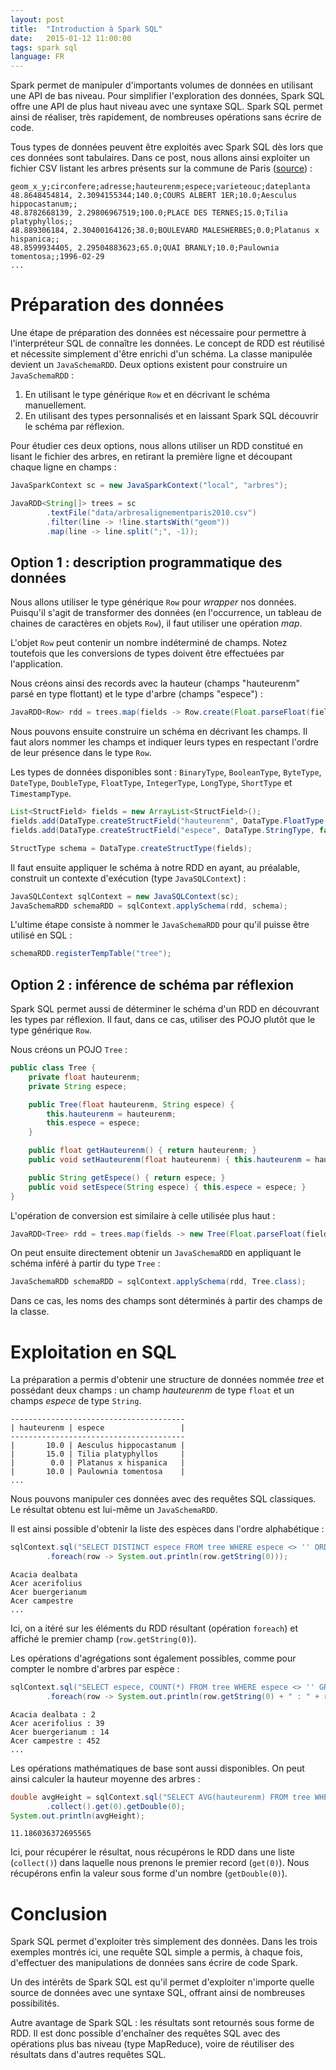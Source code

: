 ```yaml
---
layout: post
title:  "Introduction à Spark SQL"
date:   2015-01-12 11:00:00
tags: spark sql
language: FR
---
```

Spark permet de manipuler d'importants volumes de données en utilisant une API de bas niveau. Pour simplifier l'exploration des données, Spark SQL offre une API de plus haut niveau avec une syntaxe SQL. Spark SQL permet ainsi de réaliser, très rapidement, de nombreuses opérations sans écrire de code.

Tous types de données peuvent être exploités avec Spark SQL dès lors que ces données sont tabulaires. Dans ce post, nous allons ainsi exploiter un fichier CSV listant les arbres présents sur la commune de Paris ([source](http://opendata.paris.fr/explore/dataset/arbresalignementparis2010/)) :

    geom_x_y;circonfere;adresse;hauteurenm;espece;varieteouc;dateplanta
    48.8648454814, 2.3094155344;140.0;COURS ALBERT 1ER;10.0;Aesculus hippocastanum;;
    48.8782668139, 2.29806967519;100.0;PLACE DES TERNES;15.0;Tilia platyphyllos;;
    48.889306184, 2.30400164126;38.0;BOULEVARD MALESHERBES;0.0;Platanus x hispanica;;
    48.8599934405, 2.29504883623;65.0;QUAI BRANLY;10.0;Paulownia tomentosa;;1996-02-29
    ...

# Préparation des données

Une étape de préparation des données est nécessaire pour permettre à l'interpréteur SQL de connaître les données. Le concept de RDD est réutilisé et nécessite simplement d'être enrichi d'un schéma. La classe manipulée devient un `JavaSchemaRDD`. Deux options existent pour construire un  `JavaSchemaRDD` :

1. En utilisant le type générique `Row` et en décrivant le schéma manuellement.
2. En utilisant des types personnalisés et en laissant Spark SQL découvrir le schéma par réflexion.

Pour étudier ces deux options, nous allons utiliser un RDD constitué en lisant le fichier des arbres, en retirant la première ligne et découpant chaque ligne en champs :

```java
JavaSparkContext sc = new JavaSparkContext("local", "arbres");

JavaRDD<String[]> trees = sc
        .textFile("data/arbresalignementparis2010.csv")
        .filter(line -> !line.startsWith("geom"))
        .map(line -> line.split(";", -1));
```

## Option 1 : description programmatique des données

Nous allons utiliser le type générique `Row` pour _wrapper_ nos données. Puisqu'il s'agit de transformer des données (en l'occurrence, un tableau de chaines de caractères en objets `Row`), il faut utiliser une opération _map_.

L'objet `Row` peut contenir un nombre indéterminé de champs. Notez toutefois que les conversions de types doivent être effectuées par l'application.

Nous créons ainsi des records avec la hauteur (champs "hauteurenm" parsé en type flottant) et le type d'arbre (champs "espece") :

```java
JavaRDD<Row> rdd = trees.map(fields -> Row.create(Float.parseFloat(fields[3]), fields[4]));
```

Nous pouvons ensuite construire un schéma en décrivant les champs. Il faut alors nommer les champs et indiquer leurs types en respectant l'ordre de leur présence dans le type `Row`.

Les types de données disponibles sont : `BinaryType`, `BooleanType`, `ByteType`, `DateType`, `DoubleType`, `FloatType`, `IntegerType`, `LongType`, `ShortType` et `TimestampType`.

```java
List<StructField> fields = new ArrayList<StructField>();
fields.add(DataType.createStructField("hauteurenm", DataType.FloatType, false));
fields.add(DataType.createStructField("espece", DataType.StringType, false));

StructType schema = DataType.createStructType(fields);
```

Il faut ensuite appliquer le schéma à notre RDD en ayant, au préalable, construit un contexte d'exécution (type `JavaSQLContext`) :

```java
JavaSQLContext sqlContext = new JavaSQLContext(sc);
JavaSchemaRDD schemaRDD = sqlContext.applySchema(rdd, schema);
```

L'ultime étape consiste à nommer le `JavaSchemaRDD` pour qu'il puisse être utilisé en SQL :

```java
schemaRDD.registerTempTable("tree");
```

## Option 2 : inférence de schéma par réflexion

Spark SQL permet aussi de déterminer le schéma d'un RDD en découvrant les types par réflexion. Il faut, dans ce cas, utiliser des POJO plutôt que le type générique `Row`.

Nous créons un POJO `Tree` :

```java
public class Tree {
    private float hauteurenm;
    private String espece;

    public Tree(float hauteurenm, String espece) {
        this.hauteurenm = hauteurenm;
        this.espece = espece;
    }

    public float getHauteurenm() { return hauteurenm; }
    public void setHauteurenm(float hauteurenm) { this.hauteurenm = hauteurenm; }

    public String getEspece() { return espece; }
    public void setEspece(String espece) { this.espece = espece; }
}
```

L'opération de conversion est similaire à celle utilisée plus haut :

```java
JavaRDD<Tree> rdd = trees.map(fields -> new Tree(Float.parseFloat(fields[3]), fields[4]));
```

On peut ensuite directement obtenir un `JavaSchemaRDD` en appliquant le schéma inféré à partir du type `Tree` :

```java
JavaSchemaRDD schemaRDD = sqlContext.applySchema(rdd, Tree.class);
```

Dans ce cas, les noms des champs sont déterminés à partir des champs de la classe.

# Exploitation en SQL

La préparation a permis d'obtenir une structure de données nommée _tree_ et possédant deux champs : un champ _hauteurenm_ de type `float` et un champs _espece_ de type `String`.

    ---------------------------------------
    | hauteurenm | espece                 |
    ---------------------------------------
    |       10.0 | Aesculus hippocastanum |
    |       15.0 | Tilia platyphyllos     |
    |        0.0 | Platanus x hispanica   |
    |       10.0 | Paulownia tomentosa    |
    ...

Nous pouvons manipuler ces données avec des requêtes SQL classiques. Le résultat obtenu est lui-même un `JavaSchemaRDD`.

Il est ainsi possible d'obtenir la liste des espèces dans l'ordre alphabétique :

```java
sqlContext.sql("SELECT DISTINCT espece FROM tree WHERE espece <> '' ORDER BY espece")
        .foreach(row -> System.out.println(row.getString(0)));
```

    Acacia dealbata
    Acer acerifolius
    Acer buergerianum
    Acer campestre
    ...

Ici, on a itéré sur les éléments du RDD résultant (opération `foreach`) et affiché le premier champ (`row.getString(0)`).

Les opérations d'agrégations sont également possibles, comme pour compter le nombre d'arbres par espèce :

```java
sqlContext.sql("SELECT espece, COUNT(*) FROM tree WHERE espece <> '' GROUP BY espece ORDER BY espece")
        .foreach(row -> System.out.println(row.getString(0) + " : " + row.getLong(1)));
```

    Acacia dealbata : 2
    Acer acerifolius : 39
    Acer buergerianum : 14
    Acer campestre : 452
    ...

Les opérations mathématiques de base sont aussi disponibles. On peut ainsi calculer la hauteur moyenne des arbres :

```java
double avgHeight = sqlContext.sql("SELECT AVG(hauteurenm) FROM tree WHERE hauteurenm > 0")
        .collect().get(0).getDouble(0);
System.out.println(avgHeight);
```

    11.186036372695565

Ici, pour récupérer le résultat, nous récupérons le RDD dans une liste (`collect()`) dans laquelle nous prenons le premier record (`get(0)`). Nous récupérons enfin la valeur sous forme d'un nombre (`getDouble(0)`).

# Conclusion

Spark SQL permet d'exploiter très simplement des données. Dans les trois exemples montrés ici, une requête SQL simple a permis, à chaque fois, d'effectuer des manipulations de données sans écrire de code Spark.

Un des intérêts de Spark SQL est qu'il permet d'exploiter n'importe quelle source de données avec une syntaxe SQL, offrant ainsi de nombreuses possibilités.

Autre avantage de Spark SQL : les résultats sont retournés sous forme de RDD. Il est donc possible d'enchaîner des requêtes SQL avec des opérations plus bas niveau (type MapReduce), voire de réutiliser des résultats dans d'autres requêtes SQL.
